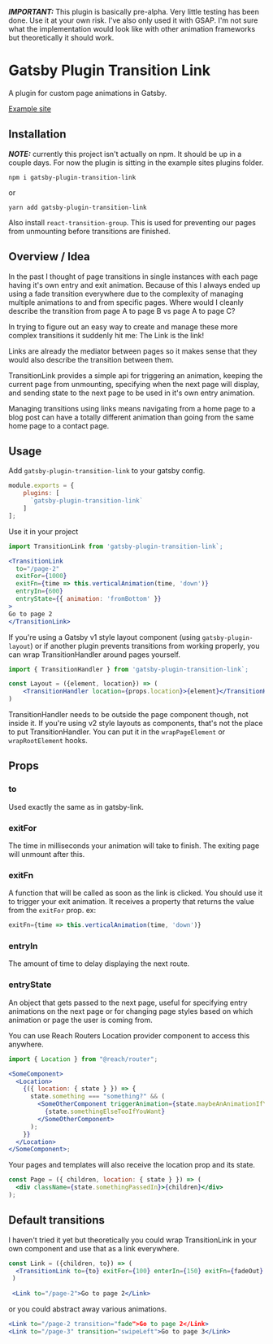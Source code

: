 ***IMPORTANT:*** This plugin is basically pre-alpha. Very little testing has been done. Use it at your own risk. I've also only used it with GSAP. I'm not sure what the implementation would look like with other animation frameworks but theoretically it should work.

# Gatsby Plugin Transition Link

A plugin for custom page animations in Gatsby.

[Example site](https://gatsby-plugin-transition-link.netlify.com/)

## Installation

***NOTE:*** currently this project isn't actually on npm. It should be up in a couple days. For now the plugin is sitting in the example sites plugins folder.

`npm i gatsby-plugin-transition-link`

or

`yarn add gatsby-plugin-transition-link`

Also install `react-transition-group`. This is used for preventing our pages from unmounting before transitions are finished.

## Overview / Idea

In the past I thought of page transitions in single instances with each page having it's own entry and exit animation. Because of this I always ended up using a fade transition everywhere due to the complexity of managing multiple animations to and from specific pages. Where would I cleanly describe the transition from page A to page B vs page A to page C?

In trying to figure out an easy way to create and manage these more complex transitions it suddenly hit me: The Link is the link!

Links are already the mediator between pages so it makes sense that they would also describe the transition between them.

TransitionLink provides a simple api for triggering an animation, keeping the current page from unmounting, specifying when the next page will display, and sending state to the next page to be used in it's own entry animation.

Managing transitions using links means navigating from a home page to a blog post can have a totally different animation than going from the same home page to a contact page.

## Usage

Add `gatsby-plugin-transition-link` to your gatsby config.

```jsx
module.exports = {
    plugins: [
      `gatsby-plugin-transition-link`
    ]
];
```

Use it in your project

```jsx
import TransitionLink from 'gatsby-plugin-transition-link`;

<TransitionLink
  to="/page-2"
  exitFor={1000}
  exitFn={time => this.verticalAnimation(time, 'down')}
  entryIn={600}
  entryState={{ animation: 'fromBottom' }}
>
Go to page 2
</TransitionLink>
```

If you're using a Gatsby v1 style layout component (using `gatsby-plugin-layout`) or if another plugin prevents transitions from working properly, you can wrap TransitionHandler around pages yourself.

```jsx
import { TransitionHandler } from 'gatsby-plugin-transition-link`;

const Layout = ({element, location}) => (
    <TransitionHandler location={props.location}>{element}</TransitionHandler>
)
```

TransitionHandler needs to be outside the page component though, not inside it. If you're using v2 style layouts as components, that's not the place to put TransitionHandler. You can put it in the `wrapPageElement` or `wrapRootElement` hooks.

## Props

### to

Used exactly the same as in gatsby-link.

### exitFor

The time in milliseconds your animation will take to finish. The exiting page will unmount after this.

### exitFn

A function that will be called as soon as the link is clicked. You should use it to trigger your exit animation. It receives a property that returns the value from the `exitFor` prop.
ex:

```jsx
exitFn={time => this.verticalAnimation(time, 'down')}
```

### entryIn

The amount of time to delay displaying the next route.

### entryState

An object that gets passed to the next page, useful for specifying entry animations on the next page or for changing page styles based on which animation or page the user is coming from.

You can use Reach Routers Location provider component to access this anywhere.

```jsx
import { Location } from "@reach/router";

<SomeComponent>
  <Location>
    {({ location: { state } }) => {
      state.something === "something?" && (
        <SomeOtherComponent triggerAnimation={state.maybeAnAnimationIfYouWant}>
          {state.somethingElseTooIfYouWant}
        </SomeOtherComponent>
      );
    }}
  </Location>
</SomeComponent>;
```

Your pages and templates will also receive the location prop and its state.

```jsx
const Page = ({ children, location: { state } }) => (
  <div className={state.somethingPassedIn}>{children}</div>
);
```

## Default transitions

I haven't tried it yet but theoretically you could wrap TransitionLink in your own component and use that as a link everywhere.
```jsx
const Link = ({children, to}) => (
  <TransitionLink to={to} exitFor={100} enterIn={150} exitFn={fadeOut} enterState={{animation: fadeIn}}>{children}</TransitionLink>
 )
 
 <Link to="/page-2">Go to page 2</Link>
```

or you could abstract away various animations.

```jsx
<Link to="/page-2 transition="fade">Go to page 2</Link>
<Link to="/page-3" transition="swipeLeft">Go to page 3</Link>
```
